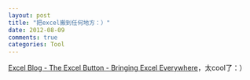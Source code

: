 ```yaml
---
layout: post
title: "把excel搬到任何地方：）"
date: 2012-08-09
comments: true
categories: Tool
---
```

<a href="http://blogs.office.com/b/microsoft-excel/archive/2012/08/02/the-excel-button-bringing-excel-everywhere.aspx">Excel Blog - The Excel Button - Bringing Excel Everywhere</a>，太cool了：）<br /><blockquote></blockquote>